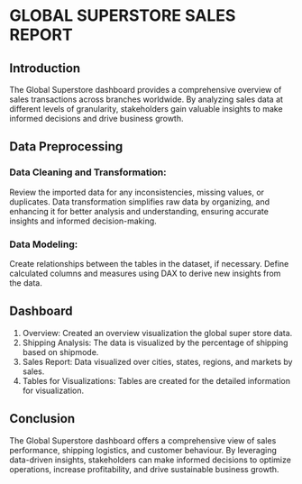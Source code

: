 # GLOBAL SUPERSTORE SALES REPORT
## Introduction

The Global Superstore dashboard provides a comprehensive overview of sales transactions across branches worldwide. By analyzing sales data at different levels of granularity, stakeholders gain valuable insights to make informed decisions and drive business growth.

## Data Preprocessing

### Data Cleaning and Transformation:

Review the imported data for any inconsistencies, missing values, or duplicates. 
Data transformation simplifies raw data by organizing, and enhancing it for better analysis and understanding, ensuring accurate insights and informed decision-making.

### Data Modeling:

Create relationships between the tables in the dataset, if necessary. Define calculated columns and measures using DAX to derive new insights from the data.

## Dashboard

1. Overview: Created an overview visualization the global super store data.
2. Shipping Analysis: The data is visualized by the percentage of shipping based on shipmode.
3. Sales Report: Data visualized over cities, states, regions, and markets by sales.
4. Tables for Visualizations: Tables are created for the detailed information for visualization.
   
## Conclusion
The Global Superstore dashboard offers a comprehensive view of sales performance, shipping logistics, and customer behaviour. By leveraging data-driven insights, stakeholders can make informed decisions to optimize operations, increase profitability, and drive sustainable business growth.
